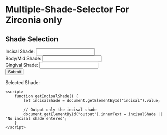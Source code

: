 # Multiple-Shade-Selector For Zirconia only
<!DOCTYPE html>
<html>
<head>
    <title> Shade Selector</title>
</head>
<body>
    <h2>Shade Selection</h2>
    <label>Incisal Shade: <input type="text" id="incisal"></label><br>
    <label>Body/Mid Shade: <input type="text" id="body"></label><br>
    <label>Gingival Shade: <input type="text" id="gingival"></label><br>
    <button onclick="getIncisalShade()">Submit</button>
    <p>Selected Shade: <span id="output"></span></p>

    <script>
        function getIncisalShade() {
            let incisalShade = document.getElementById("incisal").value;
            
            // Output only the incisal shade
            document.getElementById("output").innerText = incisalShade || "No incisal shade entered";
        }
    </script>
</body>
</html>
